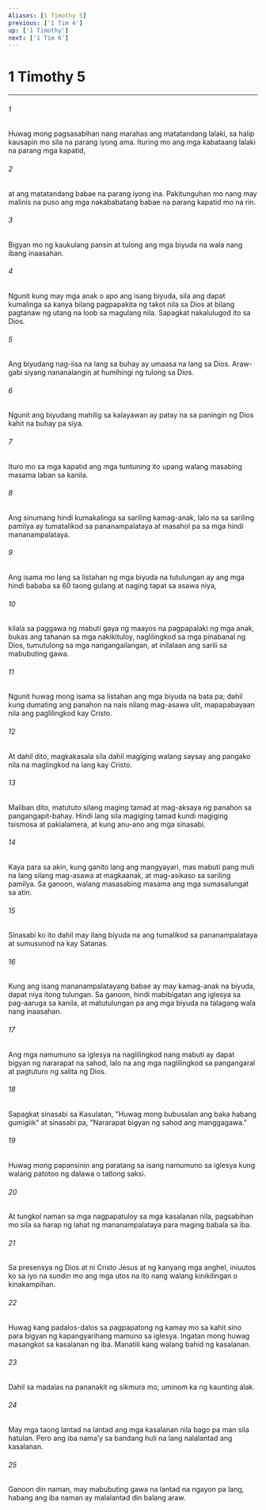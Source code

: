```yaml
---
Aliases: [1 Timothy 5]
previous: ['1 Tim 4']
up: ['1 Timothy']
next: ['1 Tim 6']
---
```

# 1 Timothy 5

***






















###### 1 










Huwag mong pagsasabihan nang marahas ang matatandang lalaki, sa halip kausapin mo sila na parang iyong ama. Ituring mo ang mga kabataang lalaki na parang mga kapatid, 





















###### 2 










at ang matatandang babae na parang iyong ina. Pakitunguhan mo nang may malinis na puso ang mga nakababatang babae na parang kapatid mo na rin. 





















###### 3 










Bigyan mo ng kaukulang pansin at tulong ang mga biyuda na wala nang ibang inaasahan. 





















###### 4 










Ngunit kung may mga anak o apo ang isang biyuda, sila ang dapat kumalinga sa kanya bilang pagpapakita ng takot nila sa Dios at bilang pagtanaw ng utang na loob sa magulang nila. Sapagkat nakalulugod ito sa Dios. 





















###### 5 










Ang biyudang nag-iisa na lang sa buhay ay umaasa na lang sa Dios. Araw-gabi siyang nananalangin at humihingi ng tulong sa Dios. 





















###### 6 










Ngunit ang biyudang mahilig sa kalayawan ay patay na sa paningin ng Dios kahit na buhay pa siya. 





















###### 7 










Ituro mo sa mga kapatid ang mga tuntuning ito upang walang masabing masama laban sa kanila. 





















###### 8 










Ang sinumang hindi kumakalinga sa sariling kamag-anak, lalo na sa sariling pamilya ay tumatalikod sa pananampalataya at masahol pa sa mga hindi mananampalataya. 





















###### 9 










Ang isama mo lang sa listahan ng mga biyuda na tutulungan ay ang mga hindi bababa sa 60 taong gulang at naging tapat sa asawa niya, 





















###### 10 










kilala sa paggawa ng mabuti gaya ng maayos na pagpapalaki ng mga anak, bukas ang tahanan sa mga nakikituloy, naglilingkod sa mga pinabanal ng Dios, tumutulong sa mga nangangailangan, at inilalaan ang sarili sa mabubuting gawa. 





















###### 11 










Ngunit huwag mong isama sa listahan ang mga biyuda na bata pa; dahil kung dumating ang panahon na nais nilang mag-asawa ulit, mapapabayaan nila ang paglilingkod kay Cristo. 





















###### 12 










At dahil dito, magkakasala sila dahil magiging walang saysay ang pangako nila na maglingkod na lang kay Cristo. 





















###### 13 










Maliban dito, matututo silang maging tamad at mag-aksaya ng panahon sa pangangapit-bahay. Hindi lang sila magiging tamad kundi magiging tsismosa at pakialamera, at kung anu-ano ang mga sinasabi. 





















###### 14 










Kaya para sa akin, kung ganito lang ang mangyayari, mas mabuti pang muli na lang silang mag-asawa at magkaanak, at mag-asikaso sa sariling pamilya. Sa ganoon, walang masasabing masama ang mga sumasalungat sa atin. 





















###### 15 










Sinasabi ko ito dahil may ilang biyuda na ang tumalikod sa pananampalataya at sumusunod na kay Satanas. 





















###### 16 










Kung ang isang mananampalatayang babae ay may kamag-anak na biyuda, dapat niya itong tulungan. Sa ganoon, hindi mabibigatan ang iglesya sa pag-aaruga sa kanila, at matutulungan pa ang mga biyuda na talagang wala nang inaasahan. 





















###### 17 










Ang mga namumuno sa iglesya na naglilingkod nang mabuti ay dapat bigyan ng nararapat na sahod, lalo na ang mga naglilingkod sa pangangaral at pagtuturo ng salita ng Dios. 





















###### 18 










Sapagkat sinasabi sa Kasulatan, "Huwag mong bubusalan ang baka habang gumigiik" at sinasabi pa, "Nararapat bigyan ng sahod ang manggagawa." 





















###### 19 










Huwag mong papansinin ang paratang sa isang namumuno sa iglesya kung walang patotoo ng dalawa o tatlong saksi. 





















###### 20 










At tungkol naman sa mga nagpapatuloy sa mga kasalanan nila, pagsabihan mo sila sa harap ng lahat ng mananampalataya para maging babala sa iba. 





















###### 21 










Sa presensya ng Dios at ni Cristo Jesus at ng kanyang mga anghel, iniuutos ko sa iyo na sundin mo ang mga utos na ito nang walang kinikilingan o kinakampihan. 





















###### 22 










Huwag kang padalos-dalos sa pagpapatong ng kamay mo sa kahit sino para bigyan ng kapangyarihang mamuno sa iglesya. Ingatan mong huwag masangkot sa kasalanan ng iba. Manatili kang walang bahid ng kasalanan. 





















###### 23 










Dahil sa madalas na pananakit ng sikmura mo, uminom ka ng kaunting alak. 





















###### 24 










May mga taong lantad na lantad ang mga kasalanan nila bago pa man sila hatulan. Pero ang iba namaʼy sa bandang huli na lang nalalantad ang kasalanan. 





















###### 25 










Ganoon din naman, may mabubuting gawa na lantad na ngayon pa lang, habang ang iba naman ay malalantad din balang araw.
